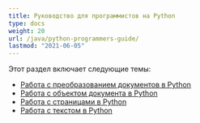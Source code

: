 ```yaml
---
title: Руководство для программистов на Python
type: docs
weight: 20
url: /java/python-programmers-guide/
lastmod: "2021-06-05"
---
```


Этот раздел включает следующие темы:

- [Работа с преобразованием документов в Python](/pdf/java/working-with-document-conversion-in-python/)
- [Работа с объектом документа в Python](/pdf/java/working-with-document-object-in-python/)
- [Работа с страницами в Python](/pdf/java/working-with-pages-in-python/)
- [Работа с текстом в Python](/pdf/java/working-with-text-in-python/)